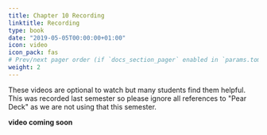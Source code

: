 ```yaml
---
title: Chapter 10 Recording
linktitle: Recording
type: book
date: "2019-05-05T00:00:00+01:00"
icon: video
icon_pack: fas
# Prev/next pager order (if `docs_section_pager` enabled in `params.toml`)
weight: 2
---
```


These videos are optional to watch but many students find them helpful. This was recorded last semester so please ignore all references to "Pear Deck" as we are not using that this semester.

<b>video coming soon</b>